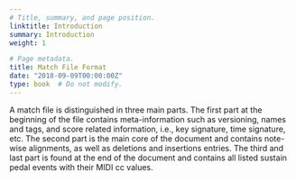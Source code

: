 ```yaml
---
# Title, summary, and page position.
linktitle: Introduction
summary: Introduction
weight: 1

# Page metadata.
title: Match File Format
date: "2018-09-09T00:00:00Z"
type: book  # Do not modify.
---
```




A match file is distinguished in three main parts. The first part at the beginning of the file contains meta-information such as versioning, names and tags, and score related information, i.e., key signature, time signature, etc. The second part is the main core of the document and contains note-wise alignments, as well as deletions and insertions entries. The third and last part is found at the end of the document and contains all listed sustain pedal events with their MIDI cc values.

